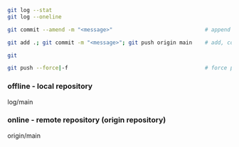 ```bash
git log --stat
git log --oneline

git commit --amend -m "<message>"                             # append to commit

git add .; git commit -m "<message>"; git push origin main    # add, commit and push to remote repository

git 

git push --force|-f                                           # force push to origin
```

### offline - local repository
log/main

### online - remote repository (origin repository)
origin/main
